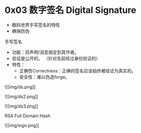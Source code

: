 # 0x03 数字签名 Digital Signature

- 数码世界手写签名的特性
-  确保防伪

手写签名
- 功能：将声明/消息绑定到其作者。
- 验证是公开的。 （针对先前经过身份验证的）
- 特性：
	- 正确性Correctness：正确的签名应该始终被验证为真实的。
	- 安全性：难以伪造forge。

![[img/ds.png]]

![[img/ds2.png]]

![[img/ds3.png]]

RSA Full Domain Hash

![[img/sign.png]]